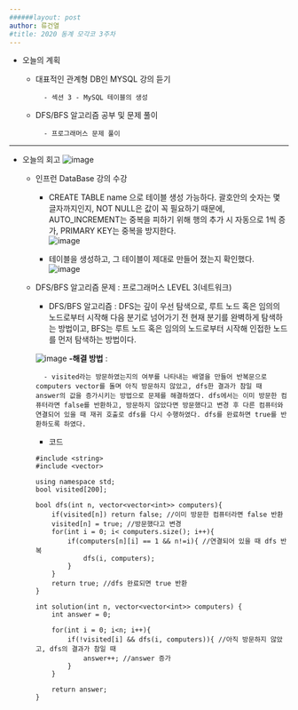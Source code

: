 ```yaml
---
######layout: post
author: 류건열
#title: 2020 동계 모각코 3주차
---
```


- 오늘의 계획
	- 대표적인 관계형 DB인 MYSQL 강의 듣기
	
			- 섹션 3 - MySQL 테이블의 생성	 
	- DFS/BFS 알고리즘 공부 및 문제 풀이

            - 프로그래머스 문제 풀이 

- - -
-  오늘의 회고
![image](https://user-images.githubusercontent.com/34560965/105172235-a77f6a00-5b62-11eb-94d2-a63eec36b361.png)
	-  인프런 DataBase 강의 수강
		- CREATE TABLE name 으로 테이블 생성 가능하다. 괄호안의 숫자는 몇 글자까지인지, NOT NULL은 값이 꼭 필요하기 때문에, AUTO_INCREMENT는 중복을 피하기 위해 행의 추가 시 자동으로 1씩 증가, PRIMARY KEY는 중복을 방지한다.      
        ![image](https://user-images.githubusercontent.com/34560965/105170434-45be0080-5b60-11eb-96a8-cfb07a95c869.png)

        - 테이블을 생성하고, 그 테이블이 제대로 만들어 졌는지 확인했다.     
        ![image](https://user-images.githubusercontent.com/34560965/105171663-dd701e80-5b61-11eb-9119-9ff0438e8b3c.png)

	- DFS/BFS 알고리즘 문제 : 프로그래머스 LEVEL 3(네트워크)
		- DFS/BFS 알고리즘 : DFS는 깊이 우선 탐색으로, 루트 노드 혹은 임의의 노드로부터 시작해 다음 분기로 넘어가기 전 현재 분기를 완벽하게 탐색하는 방법이고, BFS는 루트 노드 혹은 임의의 노드로부터 시작해 인접한 노드를 먼저 탐색하는 방법이다.
        

	    ![image](https://user-images.githubusercontent.com/34560965/105178409-56c03f00-5b6b-11eb-93d3-d80cfd82626e.png)
    	**-해결 방법** : 

            - visited라는 방문하였는지의 여부를 나타내는 배열을 만들어 반복문으로 computers vector를 돌며 아직 방문하지 않았고, dfs한 결과가 참일 때 answer의 값을 증가시키는 방법으로 문제를 해결하였다. dfs에서는 이미 방문한 컴퓨터라면 false를 반환하고, 방문하지 않았다면 방문했다고 변경 후 다른 컴퓨터와 연결되어 있을 때 재귀 호출로 dfs를 다시 수행하였다. dfs를 완료하면 true를 반환하도록 하였다.

	    - 코드	

        ```
        #include <string>
        #include <vector>

        using namespace std;
        bool visited[200];

        bool dfs(int n, vector<vector<int>> computers){
            if(visited[n]) return false; //이미 방문한 컴퓨터라면 false 반환
            visited[n] = true; //방문했다고 변경
            for(int i = 0; i< computers.size(); i++){
                if(computers[n][i] == 1 && n!=i){ //연결되어 있을 때 dfs 반복
                    dfs(i, computers);
                }
            }
            return true; //dfs 완료되면 true 반환
        }

        int solution(int n, vector<vector<int>> computers) {
            int answer = 0;
            
            for(int i = 0; i<n; i++){
                if(!visited[i] && dfs(i, computers)){ //아직 방문하지 않았고, dfs의 결과가 참일 때
                    answer++; //answer 증가
                }
            }
            
            return answer;
        }
        ```
